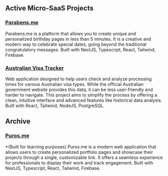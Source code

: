 ## Active Micro-SaaS Projects
### [Parabens.me](https://www.parabens.me/)
Parabens.me is a platform that allows you to create unique and personalized birthday pages in less than 5 minutes. It is a creative and modern way to celebrate special dates, going beyond the traditional congratulatory messages. Built with NextJS, Typescript, React, Tailwind, Firebase.

### [Australian Visa Tracker](https://www.australianvisatracker.com/)
Web application designed to help users check and analyze processing times for various Australian visa types. While the official Australian government website provides this data, it can be less user-friendly and harder to navigate. This project aims to simplify the process by offering a clean, intuitive interface and advanced features like historical data analysis. Built with React, Tailwind, NodeJS, PostgreSQL.

## Archive
### [Puros.me](https://github.com/TomazMPP/puros.me)
*(Built for learning purposes) Puros.me is a modern web application that allows users to create personalized portfolio pages and showcase their projects through a single, customizable link. It offers a seamless experience for professionals to display their work and track engagement. Built with NextJS, Typescript, React, Tailwind, Firebase.
